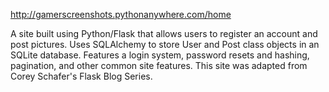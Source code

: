 http://gamerscreenshots.pythonanywhere.com/home

A site built using Python/Flask that allows users to register an account and post pictures. Uses SQLAlchemy to store User and Post class objects in an SQLite database. Features a login system, password resets and hashing, pagination, and other common site features. This site was adapted from Corey Schafer's Flask Blog Series.
